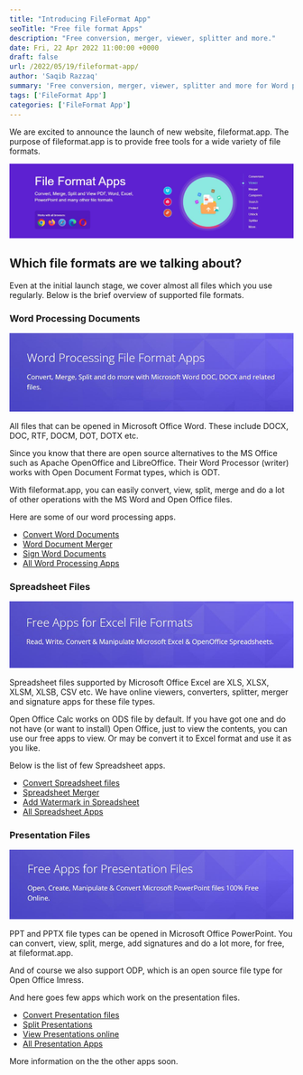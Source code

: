 ```yaml
---
title: "Introducing FileFormat App"
seoTitle: "Free file format Apps"
description: "Free conversion, merger, viewer, splitter and more."
date: Fri, 22 Apr 2022 11:00:00 +0000
draft: false
url: /2022/05/19/fileformat-app/
author: 'Saqib Razzaq'
summary: 'Free conversion, merger, viewer, splitter and more for Word processing, PowerPoint, Spreadsheets and lots of other file formats.'
tags: ['FileFormat App']
categories: ['FileFormat App']
---
```


We are excited to announce the launch of new website, fileformat.app. The purpose of fileformat.app is to provide free tools for a wide variety of file formats.

![Free file format apps](fileformat-app.jpg)

## Which file formats are we talking about?

Even at the initial launch stage, we cover almost all files which you use regularly. Below is the brief overview of supported file formats.

### Word Processing Documents

![Microsoft Office Word and Open Office Writer files](word-processing.jpg)

All files that can be opened in Microsoft Office Word. These include DOCX, DOC, RTF, DOCM, DOT, DOTX etc.

Since you know that there are open source alternatives to the MS Office such as Apache OpenOffice and LibreOffice. Their Word Processor (writer) works with Open Document Format types, which is ODT. 

With fileformat.app, you can easily convert, view, split, merge and do a lot of other operations with the MS Word and Open Office files.

Here are some of our word processing apps.

- [Convert Word Documents](https://products.fileformat.app/word-processing/conversion/)
- [Word Document Merger](https://products.fileformat.app/word-processing/merger/)
- [Sign Word Documents](https://products.fileformat.app/word-processing/signature/)
- [All Word Processing Apps](https://products.fileformat.app/word-processing/)

### Spreadsheet Files

![Microsoft Office Excel and Open Office Calc files](spreadsheet.jpg)

Spreadsheet files supported by Microsoft Office Excel are XLS, XLSX, XLSM, XLSB, CSV etc. We have online viewers, converters, splitter, merger and signature apps for these file types.

Open Office Calc works on ODS file by default. If you have got one and do not have (or want to install) Open Office, just to view the contents, you can use our free apps to view. Or may be convert it to Excel format and use it as you like.

Below is the list of few Spreadsheet apps.

- [Convert Spreadsheet files](https://products.fileformat.app/spreadsheet/conversion/)
- [Spreadsheet Merger](https://products.fileformat.app/spreadsheet/merger/)
- [Add Watermark in Spreadsheet](https://products.fileformat.app/spreadsheet/watermark/)
- [All Spreadsheet Apps](https://products.fileformat.app/spreadsheet/)

### Presentation Files

![Microsoft Office PowerPoint and Open Office Impress files](presentation.jpg)

PPT and PPTX file types can be opened in Microsoft Office PowerPoint. You can convert, view, split, merge, add signatures and do a lot more, for free, at fileformat.app.

And of course we also support ODP, which is an open source file type for Open Office Imress.

And here goes few apps which work on the presentation files.

- [Convert Presentation files](https://products.fileformat.app/presentation/conversion/)
- [Split Presentations](https://products.fileformat.app/presentation/splitter/)
- [View Presentations online](https://products.fileformat.app/presentation/viewer/)
- [All Presentation Apps](https://products.fileformat.app/presentation/)

More information on the the other apps soon. 